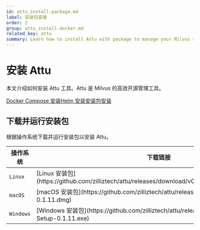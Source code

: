 ```yaml
---
id: attu_install-package.md
label: 安装包安装
order: 2
group: attu_install-docker.md
related_key: attu
summary: Learn how to install Attu with package to manage your Milvus service.
---
```


# 安装 Attu

本文介绍如何安装 Attu 工具。Attu 是 Milvus 的高效开源管理工具。

<div class="tab-wrapper"><a href="attu_install-docker.md" class=''>Docker Compose 安装</a><a href="attu_install-helm.md" class=''>Helm 安装</a><a href="attu_install-package.md" class='active '>安装包安装</a></div>

## 下载并运行安装包

根据操作系统下载并运行安装包以安装 Attu。

<table class="attu-package">
	<thead>
        <tr>
            <th>操作系统</th>
            <th>下载链接</th>
        </tr>
	</thead>
	<tbody>
        <tr>
            <td><code>Linux</code></td>
            <td>[Linux 安装包](https://github.com/zilliztech/attu/releases/download/v0.1.11/attu_0.1.11_amd64.deb)</td>
        </tr>
        <tr>
            <td><code>macOS</code></td>
            <td>[macOS 安装包](https://github.com/zilliztech/attu/releases/download/v0.1.11/attu-0.1.11.dmg)</td>
        </tr>
        <tr>
            <td><code>Windows</code></td>
            <td>[Windows 安装包](https://github.com/zilliztech/attu/releases/download/v0.1.11/attu-Setup-0.1.11.exe)</td>
        </tr>
	</tbody>
</table>
